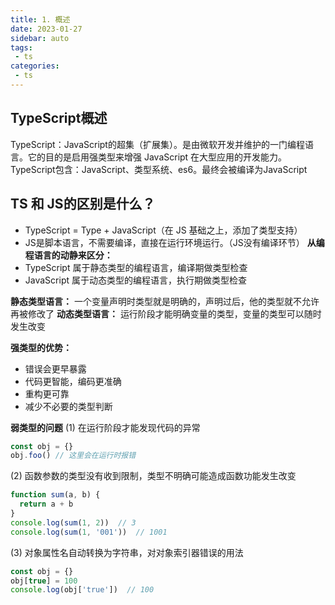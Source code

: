 ```yaml
---
title: 1. 概述
date: 2023-01-27
sidebar: auto
tags:
 - ts
categories:
 - ts
---
```


## TypeScript概述
TypeScript：JavaScript的超集（扩展集）。是由微软开发并维护的一门编程语言。它的目的是启用强类型来增强 JavaScript 在大型应用的开发能力。 <br />
TypeScript包含：JavaScript、类型系统、es6。最终会被编译为JavaScript

## TS 和 JS的区别是什么？
- TypeScript = Type + JavaScript（在 JS 基础之上，添加了类型支持）
- JS是脚本语言，不需要编译，直接在运行环境运行。（JS没有编译环节）
**从编程语言的动静来区分：**
- TypeScript 属于静态类型的编程语言，编译期做类型检查
- JavaScript 属于动态类型的编程语言，执行期做类型检查

**静态类型语言：** 一个变量声明时类型就是明确的，声明过后，他的类型就不允许再被修改了
**动态类型语言：** 运行阶段才能明确变量的类型，变量的类型可以随时发生改变

**强类型的优势：** 
- 错误会更早暴露
- 代码更智能，编码更准确
- 重构更可靠
- 减少不必要的类型判断

**弱类型的问题**
(1) 在运行阶段才能发现代码的异常
```js
const obj = {}
obj.foo() // 这里会在运行时报错
```

(2) 函数参数的类型没有收到限制，类型不明确可能造成函数功能发生改变
```js
function sum(a, b) {
  return a + b
}
console.log(sum(1, 2))  // 3
console.log(sum(1, '001'))  // 1001
```

(3) 对象属性名自动转换为字符串，对对象索引器错误的用法
```js
const obj = {}
obj[true] = 100
console.log(obj['true'])  // 100
```

